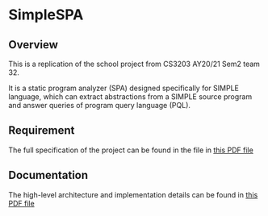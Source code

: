 # SimpleSPA
## Overview
This is a replication of the school project from CS3203 AY20/21 Sem2 team 32. 

It is a static program analyzer (SPA) designed specifically for SIMPLE language, which can extract 
abstractions from a SIMPLE source program and answer queries of program query language (PQL). 

## Requirement
The full specification of the project can be found in the file in [this PDF file](/../../CS3203FullSPA.pdf)

## Documentation
The high-level architecture and implementation details can be found in [this PDF file](/../../Team32.pdf)
